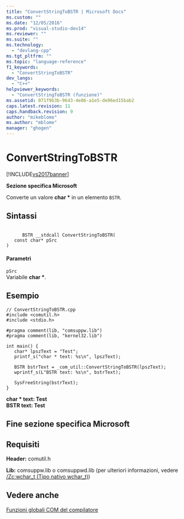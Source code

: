 ```yaml
---
title: "ConvertStringToBSTR | Microsoft Docs"
ms.custom: ""
ms.date: "12/05/2016"
ms.prod: "visual-studio-dev14"
ms.reviewer: ""
ms.suite: ""
ms.technology: 
  - "devlang-cpp"
ms.tgt_pltfrm: ""
ms.topic: "language-reference"
f1_keywords: 
  - "ConvertStringToBSTR"
dev_langs: 
  - "C++"
helpviewer_keywords: 
  - "ConvertStringToBSTR (funzione)"
ms.assetid: 071f9b3b-9643-4e06-a1e5-de96ed15bab2
caps.latest.revision: 11
caps.handback.revision: 9
author: "mikeblome"
ms.author: "mblome"
manager: "ghogen"
---
```

# ConvertStringToBSTR
[!INCLUDE[vs2017banner](../assembler/inline/includes/vs2017banner.md)]

**Sezione specifica Microsoft**  
  
 Converte un valore **char \*** in un elemento `BSTR`.  
  
## Sintassi  
  
```  
  
      BSTR __stdcall ConvertStringToBSTR(  
   const char* pSrc  
)  
```  
  
#### Parametri  
 `pSrc`  
 Variabile **char \***.  
  
## Esempio  
  
```  
// ConvertStringToBSTR.cpp  
#include <comutil.h>  
#include <stdio.h>  
  
#pragma comment(lib, "comsuppw.lib")  
#pragma comment(lib, "kernel32.lib")  
  
int main() {  
   char* lpszText = "Test";  
   printf_s("char * text: %s\n", lpszText);  
  
   BSTR bstrText = _com_util::ConvertStringToBSTR(lpszText);  
   wprintf_s(L"BSTR text: %s\n", bstrText);  
  
   SysFreeString(bstrText);  
}  
```  
  
  **char \* text: Test**  
**BSTR text: Test**   
## Fine sezione specifica Microsoft  
  
## Requisiti  
 **Header:** comutil.h  
  
 **Lib:** comsuppw.lib o comsuppwd.lib \(per ulteriori informazioni, vedere [\/Zc:wchar\_t \(Tipo nativo wchar\_t\)](../build/reference/zc-wchar-t-wchar-t-is-native-type.md)\)  
  
## Vedere anche  
 [Funzioni globali COM del compilatore](../cpp/compiler-com-global-functions.md)